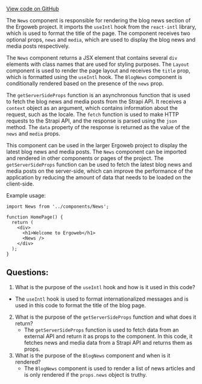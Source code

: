 [View code on GitHub](https://github.com/ergoplatform/ergoweb/pages/news.tsx)

The `News` component is responsible for rendering the blog news section of the Ergoweb project. It imports the `useIntl` hook from the `react-intl` library, which is used to format the title of the page. The component receives two optional props, `news` and `media`, which are used to display the blog news and media posts respectively.

The `News` component returns a JSX element that contains several `div` elements with class names that are used for styling purposes. The `Layout` component is used to render the page layout and receives the `title` prop, which is formatted using the `useIntl` hook. The `BlogNews` component is conditionally rendered based on the presence of the `news` prop.

The `getServerSideProps` function is an asynchronous function that is used to fetch the blog news and media posts from the Strapi API. It receives a `context` object as an argument, which contains information about the request, such as the locale. The `fetch` function is used to make HTTP requests to the Strapi API, and the response is parsed using the `json` method. The `data` property of the response is returned as the value of the `news` and `media` props.

This component can be used in the larger Ergoweb project to display the latest blog news and media posts. The `News` component can be imported and rendered in other components or pages of the project. The `getServerSideProps` function can be used to fetch the latest blog news and media posts on the server-side, which can improve the performance of the application by reducing the amount of data that needs to be loaded on the client-side. 

Example usage:

```
import News from '../components/News';

function HomePage() {
  return (
    <div>
      <h1>Welcome to Ergoweb</h1>
      <News />
    </div>
  );
}
```
## Questions: 
 1. What is the purpose of the `useIntl` hook and how is it used in this code?
   - The `useIntl` hook is used to format internationalized messages and is used in this code to format the title of the blog page.
2. What is the purpose of the `getServerSideProps` function and what does it return?
   - The `getServerSideProps` function is used to fetch data from an external API and return it as props to the component. In this code, it fetches news and media data from a Strapi API and returns them as props.
3. What is the purpose of the `BlogNews` component and when is it rendered?
   - The `BlogNews` component is used to render a list of news articles and is only rendered if the `props.news` object is truthy.